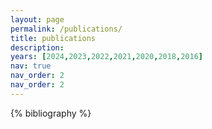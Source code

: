 ```yaml
---
layout: page
permalink: /publications/
title: publications
description: 
years: [2024,2023,2022,2021,2020,2018,2016]
nav: true
nav_order: 2
nav_order: 2
---
```


<!-- _pages/publications.md -->
<div class="publications">

{% bibliography %}

</div>
